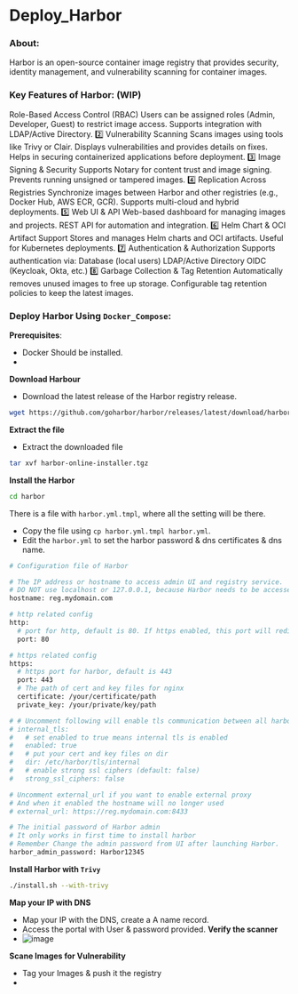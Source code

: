 # Deploy_Harbor
### About:
Harbor is an open-source container image registry that provides security, identity management, and vulnerability scanning for container images.
### Key Features of Harbor: (WIP)
Role-Based Access Control (RBAC)
Users can be assigned roles (Admin, Developer, Guest) to restrict image access.
Supports integration with LDAP/Active Directory.
2️⃣ Vulnerability Scanning
Scans images using tools like Trivy or Clair.
Displays vulnerabilities and provides details on fixes.
Helps in securing containerized applications before deployment.
3️⃣ Image Signing & Security
Supports Notary for content trust and image signing.
Prevents running unsigned or tampered images.
4️⃣ Replication Across Registries
Synchronize images between Harbor and other registries (e.g., Docker Hub, AWS ECR, GCR).
Supports multi-cloud and hybrid deployments.
5️⃣ Web UI & API
Web-based dashboard for managing images and projects.
REST API for automation and integration.
6️⃣ Helm Chart & OCI Artifact Support
Stores and manages Helm charts and OCI artifacts.
Useful for Kubernetes deployments.
7️⃣ Authentication & Authorization
Supports authentication via:
Database (local users)
LDAP/Active Directory
OIDC (Keycloak, Okta, etc.)
8️⃣ Garbage Collection & Tag Retention
Automatically removes unused images to free up storage.
Configurable tag retention policies to keep the latest images.

### Deploy Harbor Using `Docker_Compose`:

**Prerequisites**:
- Docker Should be installed.
- 

**Download Harbour**
- Download the latest release of the Harbor registry release.
~~~bash
wget https://github.com/goharbor/harbor/releases/latest/download/harbor-online-installer.tgz
~~~
**Extract the file**
- Extract the downloaded file
~~~bash
tar xvf harbor-online-installer.tgz
~~~
**Install the Harbor**
~~~bash
cd harbor
~~~
There is a file with `harbor.yml.tmpl`, where all the setting will be there.
- Copy the file using `cp harbor.yml.tmpl harbor.yml`.
- Edit the `harbor.yml` to set the harbor password & dns certificates & dns name.

~~~bash
# Configuration file of Harbor

# The IP address or hostname to access admin UI and registry service.
# DO NOT use localhost or 127.0.0.1, because Harbor needs to be accessed by external clients.
hostname: reg.mydomain.com 

# http related config
http:
  # port for http, default is 80. If https enabled, this port will redirect to https port
  port: 80

# https related config
https:
  # https port for harbor, default is 443
  port: 443
  # The path of cert and key files for nginx
  certificate: /your/certificate/path
  private_key: /your/private/key/path

# # Uncomment following will enable tls communication between all harbor components
# internal_tls:
#   # set enabled to true means internal tls is enabled
#   enabled: true
#   # put your cert and key files on dir
#   dir: /etc/harbor/tls/internal
#   # enable strong ssl ciphers (default: false)
#   strong_ssl_ciphers: false

# Uncomment external_url if you want to enable external proxy
# And when it enabled the hostname will no longer used
# external_url: https://reg.mydomain.com:8433

# The initial password of Harbor admin
# It only works in first time to install harbor
# Remember Change the admin password from UI after launching Harbor.
harbor_admin_password: Harbor12345
~~~
**Install Harbor with `Trivy`**
~~~bash
./install.sh --with-trivy
~~~
**Map your IP with DNS**
- Map your IP with the DNS, create a A name record.
- Access the portal with User & password provided.
**Verify the scanner**
- ![image](https://github.com/user-attachments/assets/03948343-ed4c-442f-ac4d-4f8746a24d6b)


**Scane Images for Vulnerability**
- Tag your Images & push it the registry
- 
